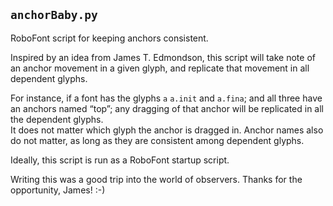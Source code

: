 ## `anchorBaby.py`

RoboFont script for keeping anchors consistent.

Inspired by an idea from James T. Edmondson, this script will take note of an 
anchor movement in a given glyph, and replicate that movement in all dependent
glyphs.  

For instance, if a font has the glyphs `a` `a.init` and `a.fina`; and all three 
have an anchors named “top”; any dragging of that anchor will be replicated 
in all the dependent glyphs.  
It does not matter which glyph the anchor is dragged in. Anchor names also
do not matter, as long as they are consistent among dependent glyphs.

Ideally, this script is run as a RoboFont startup script.

Writing this was a good trip into the world of observers.
Thanks for the opportunity, James! :-)
